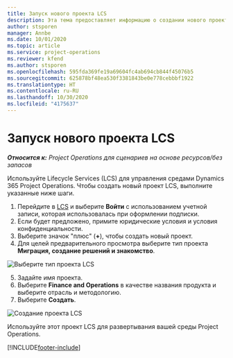```yaml
---
title: Запуск нового проекта LCS
description: Эта тема предоставляет информацию о создании нового проекта в LCS для вашей среды Project Operations.
author: stsporen
manager: Annbe
ms.date: 10/01/2020
ms.topic: article
ms.service: project-operations
ms.reviewer: kfend
ms.author: stsporen
ms.openlocfilehash: 595fda369fe19a69604fc4ab694cb844f45076b5
ms.sourcegitcommit: 625878bf48ea530f3381843be0e778cebbbf1922
ms.translationtype: HT
ms.contentlocale: ru-RU
ms.lasthandoff: 10/30/2020
ms.locfileid: "4175637"
---
```

# <a name="start-a-new-lcs-project"></a>Запуск нового проекта LCS

_**Относится к:** Project Operations для сценариев на основе ресурсов/без запасов_

Используйте Lifecycle Services (LCS) для управления средами Dynamics 365 Project Operations. Чтобы создать новый проект LCS, выполните указанные ниже шаги.

1. Перейдите в [LCS](https://lcs.dynamics.com/Logon/Index) и выберите **Войти** с использованием учетной записи, которая использовалась при оформлении подписки.
2. Если будет предложено, примите юридические условия и условия конфиденциальности.
3. Выберите значок "плюс" (**+**), чтобы создать новый проект.
4. Для целей предварительного просмотра выберите тип проекта **Миграция, создание решений и знакомство**.

  ![Выберите тип проекта LCS](./media/create-lcs-1.png)

5. Задайте имя проекта. 
6. Выберите **Finance and Operations** в качестве названия продукта и выберите отрасль и методологию. 
7. Выберите **Создать**.

![Создание проекта LCS](./media/create-lcs-2.png)

Используйте этот проект LCS для развертывания вашей среды Project Operations.



[!INCLUDE[footer-include](../includes/footer-banner.md)]